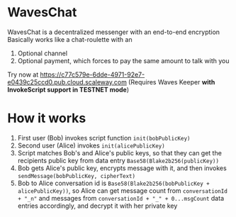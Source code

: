 # WavesChat
WavesChat is a decentralized messenger with an end-to-end encryption
Basically works like a chat-roulette with an
1. Optional channel
2. Optional payment, which forces to pay the same amount to talk with you 

Try now at https://c77c579e-6dde-4971-92e7-e0439c25ccd0.pub.cloud.scaleway.com (Requires Waves Keeper **with InvokeScript support in TESTNET mode**)

# How it works
1. First user (Bob) invokes script function `init(bobPublicKey)`
2. Second user (Alice) invokes `init(alicePublicKey)`
3. Script matches Bob's and Alice's public keys, so that they can get the recipients public key from data entry `Base58(Blake2b256(publicKey))`
4. Bob gets Alice's public key, encrypts message with it, and then invokes `sendMessage(bobPublicKey, cipherText)`
5. Bob to Alice conversation id is `Base58(Blake2b256(bobPublicKey + alicePublicKey))`, so Alice can get message count from `conversationId + "_n"` and messages from `conversationId + "_" + 0...msgCount` data entries accordingly, and decrypt it with her private key
